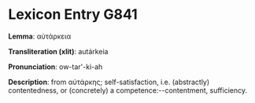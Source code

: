 # Lexicon Entry G841

**Lemma**: αὐτάρκεια

**Transliteration (xlit)**: autárkeia

**Pronunciation**: ow-tar'-ki-ah

**Description**:
from αὐτάρκης; self-satisfaction, i.e. (abstractly) contentedness, or (concretely) a competence:--contentment, sufficiency.

